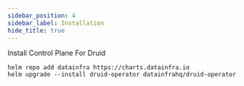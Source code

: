 ```yaml
---
sidebar_position: 4
sidebar_label: Installation
hide_title: true
---
```


<Installation>

Install Control Plane For <Purple>Druid</Purple>

```
helm repo add datainfra https://charts.datainfra.io
helm upgrade --install druid-operator datainfrahq/druid-operator
```

</Installation>
